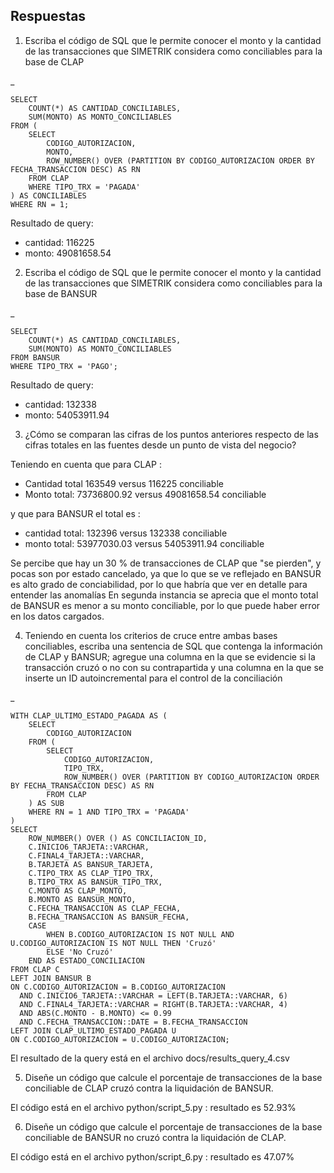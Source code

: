 
## Respuestas

1. Escriba el código de SQL que le permite conocer el monto y la cantidad de las transacciones que SIMETRIK considera como conciliables para la base de CLAP

_

    SELECT
        COUNT(*) AS CANTIDAD_CONCILIABLES,
        SUM(MONTO) AS MONTO_CONCILIABLES
    FROM (
        SELECT
            CODIGO_AUTORIZACION,
            MONTO,
            ROW_NUMBER() OVER (PARTITION BY CODIGO_AUTORIZACION ORDER BY FECHA_TRANSACCION DESC) AS RN
        FROM CLAP
        WHERE TIPO_TRX = 'PAGADA'
    ) AS CONCILIABLES
    WHERE RN = 1;


Resultado de query: 
- cantidad: 116225
- monto: 49081658.54


2. Escriba el código de SQL que le permite conocer el monto y la cantidad de las transacciones que SIMETRIK considera como conciliables para la base de BANSUR

_

    SELECT
        COUNT(*) AS CANTIDAD_CONCILIABLES,
        SUM(MONTO) AS MONTO_CONCILIABLES
    FROM BANSUR
    WHERE TIPO_TRX = 'PAGO';


Resultado de query:
- cantidad: 132338
- monto: 54053911.94


3. ¿Cómo se comparan las cifras de los puntos anteriores respecto de las cifras totales en las fuentes desde un punto de vista del negocio?

Teniendo en cuenta que para CLAP :
- Cantidad total 163549 versus 116225 conciliable
- Monto total: 73736800.92 versus 49081658.54 conciliable

y que para BANSUR el total es :
- cantidad total: 132396 versus 132338 conciliable
- monto total: 53977030.03 versus 54053911.94 conciliable

Se percibe que hay un 30 % de transacciones de CLAP que "se pierden", y pocas son por estado cancelado, ya que lo que se ve reflejado en BANSUR es alto grado de conciabilidad, por lo que habría que ver en detalle para entender las anomalías
En segunda instancia se aprecia que el monto total de BANSUR es menor a su monto conciliable, por lo que puede haber error en los datos cargados.



4. Teniendo en cuenta los criterios de cruce entre ambas bases conciliables, escriba una sentencia de SQL que contenga la información de CLAP y BANSUR; agregue una columna en la que se evidencie si la transacción cruzó o no con su contrapartida y una columna en la que se inserte un ID autoincremental para el control de la conciliación

_

    WITH CLAP_ULTIMO_ESTADO_PAGADA AS (
        SELECT
            CODIGO_AUTORIZACION
        FROM (
            SELECT
                CODIGO_AUTORIZACION,
                TIPO_TRX,
                ROW_NUMBER() OVER (PARTITION BY CODIGO_AUTORIZACION ORDER BY FECHA_TRANSACCION DESC) AS RN
            FROM CLAP
        ) AS SUB
        WHERE RN = 1 AND TIPO_TRX = 'PAGADA'
    )
    SELECT
        ROW_NUMBER() OVER () AS CONCILIACION_ID,
        C.INICIO6_TARJETA::VARCHAR,
        C.FINAL4_TARJETA::VARCHAR,
        B.TARJETA AS BANSUR_TARJETA,
        C.TIPO_TRX AS CLAP_TIPO_TRX,
        B.TIPO_TRX AS BANSUR_TIPO_TRX,
        C.MONTO AS CLAP_MONTO,
        B.MONTO AS BANSUR_MONTO,
        C.FECHA_TRANSACCION AS CLAP_FECHA,
        B.FECHA_TRANSACCION AS BANSUR_FECHA,
        CASE
            WHEN B.CODIGO_AUTORIZACION IS NOT NULL AND U.CODIGO_AUTORIZACION IS NOT NULL THEN 'Cruzó'
            ELSE 'No Cruzó'
        END AS ESTADO_CONCILIACION
    FROM CLAP C
    LEFT JOIN BANSUR B
    ON C.CODIGO_AUTORIZACION = B.CODIGO_AUTORIZACION
      AND C.INICIO6_TARJETA::VARCHAR = LEFT(B.TARJETA::VARCHAR, 6)
      AND C.FINAL4_TARJETA::VARCHAR = RIGHT(B.TARJETA::VARCHAR, 4)
      AND ABS(C.MONTO - B.MONTO) <= 0.99
      AND C.FECHA_TRANSACCION::DATE = B.FECHA_TRANSACCION
    LEFT JOIN CLAP_ULTIMO_ESTADO_PAGADA U
    ON C.CODIGO_AUTORIZACION = U.CODIGO_AUTORIZACION;

El resultado de la query está en el archivo docs/results_query_4.csv

5. Diseñe un código que calcule el porcentaje de transacciones de la base conciliable de CLAP cruzó contra la liquidación de BANSUR.

El código está en el archivo python/script_5.py : resultado es 52.93%

6. Diseñe un código que calcule el porcentaje de transacciones de la base conciliable de BANSUR no cruzó contra la liquidación de CLAP.

El código está en el archivo python/script_6.py : resultado es 47.07%